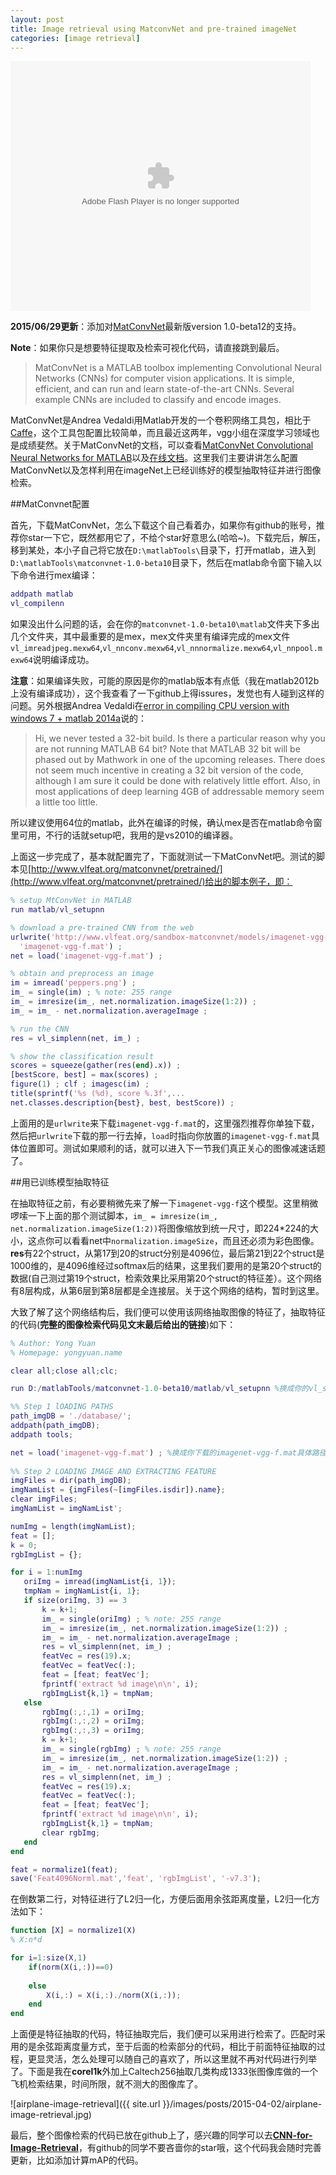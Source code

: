 ```yaml
---
layout: post
title: Image retrieval using MatconvNet and pre-trained imageNet
categories: [image retrieval]
---
```


<object width="526" height="374">
<param name="movie" value="http://player.youku.com/player.php/Type/Folder/Fid/23766923/Ob/1/sid/XOTM4MzgxODY4/v.swf"></param>
<param name="allowFullScreen" value="true" />
<param name="allowScriptAccess" value="always"/>
<param name="wmode" value="transparent"></param>
<param name="bgColor" value="#ffffff"></param>
<embed src="http://player.youku.com/player.php/sid/XNTc3NzQ0NTQw/v.swf" allowFullScreen="true" quality="high" width="480" height="400" align="middle" allowScriptAccess="always" type="application/x-shockwave-flash"></embed>
</object>

**2015/06/29更新**：添加对[MatConvNet](http://www.vlfeat.org/matconvnet/)最新版version 1.0-beta12的支持。

**Note**：如果你只是想要特征提取及检索可视化代码，请直接跳到最后。

>MatConvNet is a MATLAB toolbox implementing Convolutional Neural Networks (CNNs) for computer vision applications. It is simple, efficient, and can run and learn state-of-the-art CNNs. Several example CNNs are included to classify and encode images.

MatConvNet是Andrea Vedaldi用Matlab开发的一个卷积网络工具包，相比于[Caffe](caffe.berkeleyvision.org)，这个工具包配置比较简单，而且最近这两年，vgg小组在深度学习领域也是成绩斐然。关于MatConvNet的文档，可以查看[MatConvNet Convolutional Neural Networks for MATLAB](http://arxiv.org/pdf/1412.4564.pdf)以及[在线文档](http://www.vlfeat.org/matconvnet/)。这里我们主要讲讲怎么配置MatConvNet以及怎样利用在imageNet上已经训练好的模型抽取特征并进行图像检索。

##MatConvnet配置

首先，下载MatConvNet，怎么下载这个自己看着办，如果你有github的账号，推荐你star一下它，既然都用它了，不给个star好意思么(哈哈~)。下载完后，解压，移到某处，本小子自己将它放在`D:\matlabTools\`目录下，打开matlab，进入到`D:\matlabTools\matconvnet-1.0-beta10`目录下，然后在matlab命令窗下输入以下命令进行mex编译：

```matlab
addpath matlab
vl_compilenn
```

如果没出什么问题的话，会在你的`matconvnet-1.0-beta10\matlab`文件夹下多出几个文件夹，其中最重要的是mex，mex文件夹里有编译完成的mex文件`vl_imreadjpeg.mexw64`,`vl_nnconv.mexw64`,`vl_nnnormalize.mexw64`,`vl_nnpool.mexw64`说明编译成功。

**注意**：如果编译失败，可能的原因是你的matlab版本有点低（我在matlab2012b上没有编译成功），这个我查看了一下github上得issures，发觉也有人碰到这样的问题。另外根据Andrea Vedaldi在[error in compiling CPU version with windows 7 + matlab 2014a](https://github.com/vlfeat/matconvnet/issues/92)说的：

>Hi, we never tested a 32-bit build. Is there a particular reason why you are not running MATLAB 64 bit? Note that MATLAB 32 bit will be phased out by Mathwork in one of the upcoming releases. There does not seem much incentive in creating a 32 bit version of the code, although I am sure it could be done with  relatively little effort. Also, in most applications of deep learning 4GB of addressable memory seem a little too little.

所以建议使用64位的matlab，此外在编译的时候，确认mex是否在matlab命令窗里可用，不行的话就setup吧，我用的是vs2010的编译器。

上面这一步完成了，基本就配置完了，下面就测试一下MatConvNet吧。测试的脚本见[http://www.vlfeat.org/matconvnet/pretrained/](http://www.vlfeat.org/matconvnet/pretrained/)给出的脚本例子，即：

```matlab
% setup MtConvNet in MATLAB
run matlab/vl_setupnn

% download a pre-trained CNN from the web
urlwrite('http://www.vlfeat.org/sandbox-matconvnet/models/imagenet-vgg-f.mat', ...
  'imagenet-vgg-f.mat') ;
net = load('imagenet-vgg-f.mat') ;

% obtain and preprocess an image
im = imread('peppers.png') ;
im_ = single(im) ; % note: 255 range
im_ = imresize(im_, net.normalization.imageSize(1:2)) ;
im_ = im_ - net.normalization.averageImage ;

% run the CNN
res = vl_simplenn(net, im_) ;

% show the classification result
scores = squeeze(gather(res(end).x)) ;
[bestScore, best] = max(scores) ;
figure(1) ; clf ; imagesc(im) ;
title(sprintf('%s (%d), score %.3f',...
net.classes.description{best}, best, bestScore)) ;
```

上面用的是`urlwrite`来下载`imagenet-vgg-f.mat`的，这里强烈推荐你单独下载，然后把`urlwrite`下载的那一行去掉，`load`时指向你放置的`imagenet-vgg-f.mat`具体位置即可。测试如果顺利的话，就可以进入下一节我们真正关心的图像减速话题了。


##用已训练模型抽取特征

在抽取特征之前，有必要稍微先来了解一下`imagenet-vgg-f`这个模型。这里稍微啰嗦一下上面的那个测试脚本，`im_ = imresize(im_, net.normalization.imageSize(1:2))`将图像缩放到统一尺寸，即224*224的大小，这点你可以看看net中`normalization.imageSize`，而且还必须为彩色图像。**res**有22个struct，从第17到20的struct分别是4096位，最后第21到22个struct是1000维的，是4096维经过softmax后的结果，这里我们要用的是第20个struct的数据(自己测过第19个struct，检索效果比采用第20个struct的特征差）。这个网络有8层构成，从第6层到第8层都是全连接层。关于这个网络的结构，暂时到这里。

大致了解了这个网络结构后，我们便可以使用该网络抽取图像的特征了，抽取特征的代码(**完整的图像检索代码见文末最后给出的链接**)如下：

```matlab
% Author: Yong Yuan
% Homepage: yongyuan.name

clear all;close all;clc;

run D:/matlabTools/matconvnet-1.0-beta10/matlab/vl_setupnn %换成你的vl_setupnn.m具体路径

%% Step 1 lOADING PATHS
path_imgDB = './database/';
addpath(path_imgDB);
addpath tools;

net = load('imagenet-vgg-f.mat') ; %换成你下载的imagenet-vgg-f.mat具体路径
 
%% Step 2 LOADING IMAGE AND EXTRACTING FEATURE
imgFiles = dir(path_imgDB);
imgNamList = {imgFiles(~[imgFiles.isdir]).name};
clear imgFiles;
imgNamList = imgNamList';

numImg = length(imgNamList);
feat = [];
k = 0;
rgbImgList = {};

for i = 1:numImg
   oriImg = imread(imgNamList{i, 1}); 
   tmpNam = imgNamList{i, 1};
   if size(oriImg, 3) == 3
       k = k+1;
       im_ = single(oriImg) ; % note: 255 range
       im_ = imresize(im_, net.normalization.imageSize(1:2)) ;
       im_ = im_ - net.normalization.averageImage ;
       res = vl_simplenn(net, im_) ;
       featVec = res(19).x;
       featVec = featVec(:);
       feat = [feat; featVec'];
       fprintf('extract %d image\n\n', i);
       rgbImgList{k,1} = tmpNam;
   else
       rgbImg(:,:,1) = oriImg;
       rgbImg(:,:,2) = oriImg;
       rgbImg(:,:,3) = oriImg;
       k = k+1;
       im_ = single(rgbImg) ; % note: 255 range
       im_ = imresize(im_, net.normalization.imageSize(1:2)) ;
       im_ = im_ - net.normalization.averageImage ;
       res = vl_simplenn(net, im_) ;
       featVec = res(19).x;
       featVec = featVec(:);
       feat = [feat; featVec'];
       fprintf('extract %d image\n\n', i);
       rgbImgList{k,1} = tmpNam;
       clear rgbImg;
   end
end

feat = normalize1(feat);
save('Feat4096Norml.mat','feat', 'rgbImgList', '-v7.3');
```

在倒数第二行，对特征进行了L2归一化，方便后面用余弦距离度量，L2归一化方法如下：

```matlab
function [X] = normalize1(X)
% X:n*d

for i=1:size(X,1)
    if(norm(X(i,:))==0)
        
    else
        X(i,:) = X(i,:)./norm(X(i,:));
    end
end
```

上面便是特征抽取的代码，特征抽取完后，我们便可以采用进行检索了。匹配时采用的是余弦距离度量方式，至于后面的检索部分的代码，相比于前面特征抽取的过程，更显灵活，怎么处理可以随自己的喜欢了，所以这里就不再对代码进行列举了。下面是我在**corel1k**外加上Caltech256抽取几类构成1333张图像库做的一个飞机检索结果，时间所限，就不测大的图像库了。

![airplane-image-retrieval]({{ site.url }}/images/posts/2015-04-02/airplane-image-retrieval.jpg)

最后，整个图像检索的代码已放在github上了，感兴趣的同学可以去[**CNN-for-Image-Retrieval**](https://github.com/willard-yuan/CNN-for-Image-Retrieval)，有github的同学不要吝啬你的star哦，这个代码我会随时完善更新，比如添加计算mAP的代码。
